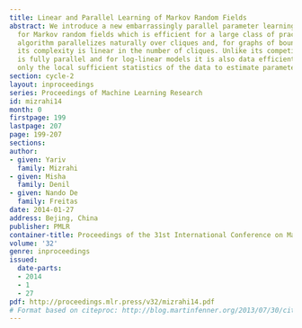```yaml
---
title: Linear and Parallel Learning of Markov Random Fields
abstract: We introduce a new embarrassingly parallel parameter learning algorithm
  for Markov random fields which is efficient for a large class of practical models.  Our
  algorithm parallelizes naturally over cliques and, for graphs of bounded degree,
  its complexity is linear in the number of cliques. Unlike its competitors, our algorithm
  is fully parallel and for log-linear models it is also data efficient, requiring
  only the local sufficient statistics of the data to estimate parameters.
section: cycle-2
layout: inproceedings
series: Proceedings of Machine Learning Research
id: mizrahi14
month: 0
firstpage: 199
lastpage: 207
page: 199-207
sections: 
author:
- given: Yariv
  family: Mizrahi
- given: Misha
  family: Denil
- given: Nando De
  family: Freitas
date: 2014-01-27
address: Bejing, China
publisher: PMLR
container-title: Proceedings of the 31st International Conference on Machine Learning
volume: '32'
genre: inproceedings
issued:
  date-parts:
  - 2014
  - 1
  - 27
pdf: http://proceedings.mlr.press/v32/mizrahi14.pdf
# Format based on citeproc: http://blog.martinfenner.org/2013/07/30/citeproc-yaml-for-bibliographies/
---
```

